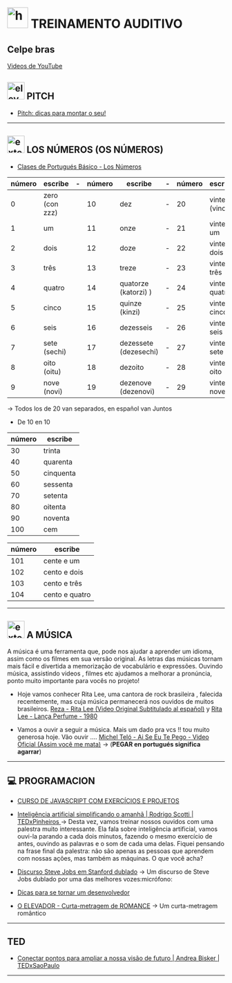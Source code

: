 # <img width="48" height="48" src="https://img.icons8.com/color/48/hearing.png" alt="hearing"/> TREINAMENTO AUDITIVO 

## Celpe bras

[Videos de YouTube](https://www.youtube.com/results?search_query=celpe-bras)

## <img width="40" height="40" src="https://img.icons8.com/bubbles/40/elevator-doors.png" alt="elevator-doors"/> PITCH

- [Pitch: dicas para montar o seu!](https://www.youtube.com/watch?v=S3jOmagjPGY&t=153s)

---

## <img width="40" height="40" src="https://img.icons8.com/external-flaticons-lineal-color-flat-icons/40/external-uno-edutainment-flaticons-lineal-color-flat-icons.png" alt="external-uno-edutainment-flaticons-lineal-color-flat-icons"/> LOS NÚMEROS (OS NÚMEROS)

- [Clases de Portugués Básico - Los Números](https://www.youtube.com/watch?v=m3lqmTTrVr0)

| número | escribe | - | número | escribe | - |  número | escribe | 
|------- | ------- | - | ------ | ------- |  - | ------ | ------- |
| 0 | zero (con zzz) | | 10 | dez | - | 20 | vinte (vinchi) |
| 1 | um | | 11 | onze | - |  21 | vinte e um |
| 2 | dois | | 12 | doze | - | 22 | vinte e dois |
| 3 | três | | 13 | treze | - | 23 | vinte e três |
| 4 | quatro | | 14 | quatorze (katorzi) )| - | 24 | vinte e quatro |
| 5 | cinco | | 15 | quinze (kinzi) | - | 25 | vinte e cinco |
| 6 | seis | | 16 | dezesseis | - | 26 | vinte e seis |
| 7 | sete (sechi)| | 17 | dezessete (dezesechi) | - | 27 | vinte e sete |
| 8 | oito (oitu) | | 18 | dezoito | - | 28 | vinte e oito |
| 9 | nove (novi) | | 19 | dezenove (dezenovi) | - | 29 | vinte e nove |


-> Todos los de 20 van separados, en español van Juntos

- De 10 en 10 

| número | escribe |
| ------ | ------- |
| 30 | trinta |
| 40 | quarenta |
| 50 | cinquenta |
| 60 | sessenta |
| 70 | setenta |
| 80 | oitenta |
| 90 | noventa |
| 100 | cem |

| número | escribe |
| ------ | ------- |
| 101 | cente e um |
| 102 | cento e dois |
| 103 | cento e três |
| 104 | cento e quatro|

---

## <img width="40" height="40" src="https://img.icons8.com/external-smashingstocks-hand-drawn-color-smashing-stocks/40/external-Sing-recreation-and-hobbies-smashingstocks-hand-drawn-color-smashing-stocks.png" alt="external-Sing-recreation-and-hobbies-smashingstocks-hand-drawn-color-smashing-stocks"/> A MÚSICA

A música é uma ferramenta que, pode nos ajudar a aprender um idioma, assim como os filmes em sua versão original. As letras das músicas tornam mais fácil e divertida a memorização de vocabulário e expressões. Ouvindo música, assistindo videos , filmes etc ajudamos a melhorar a pronúncia, ponto muito importante para vocês no projeto!

- Hoje vamos conhecer Rita Lee, uma cantora de rock brasileira , falecida recentemente, mas cuja música permanecerá nos ouvidos de muitos brasileiros. [Reza - Rita Lee (Video Original Subtitulado al español)](https://www.youtube.com/watch?v=3TTas4Ps4OA) y [Rita Lee - Lança Perfume - 1980](https://www.youtube.com/watch?v=zJfscGSe3rc)

- Vamos a ouvir a seguir a música. Mais um dado pra vcs !! tou muito generosa hoje. Vão ouvir .... [Michel Teló - Ai Se Eu Te Pego - Video Oficial (Assim você me mata)](https://www.youtube.com/watch?v=hcm55lU9knw) -> (**PEGAR en portugués significa agarrar**)

---

## :computer: PROGRAMACION

- [CURSO DE JAVASCRIPT COM EXERCÍCIOS E PROJETOS](https://www.youtube.com/watch?v=OYPbr6ZG3pc)

- [Inteligência artificial simplificando o amanhã | Rodrigo Scotti | TEDxPinheiros ](https://youtu.be/jUfhJQYmV58) -> Desta vez, vamos treinar nossos ouvidos com uma palestra muito interessante. Ela fala sobre inteligência artificial, vamos ouvi-la parando a cada dois minutos, fazendo o mesmo exercício de antes, ouvindo as palavras e o som de cada uma delas. Fiquei pensando na frase final da palestra: não são apenas as pessoas que aprendem com nossas ações, mas também as máquinas. O que você acha?

- [Discurso Steve Jobs em Stanford dublado](https://www.youtube.com/watch?v=9AMcl9bKeqs) ->  Um discurso de Steve Jobs dublado por uma das melhores vozes:micrófono:

- [Dicas para se tornar um desenvolvedor](https://www.youtube.com/watch?v=VVGOJ7Qu54k)

- [O ELEVADOR - Curta-metragem de ROMANCE](https://www.youtube.com/watch?v=YZ0tR9oyHb4) -> Um curta-metragem romântico
  
---

## TED

- [Conectar pontos para ampliar a nossa visão de futuro | Andrea Bisker | TEDxSaoPaulo](https://www.youtube.com/watch?v=ui5DKWgUCjA&pp=ygUVdGVkIHRhbGtzIDIwMjMgYnJhc2ls)

---

